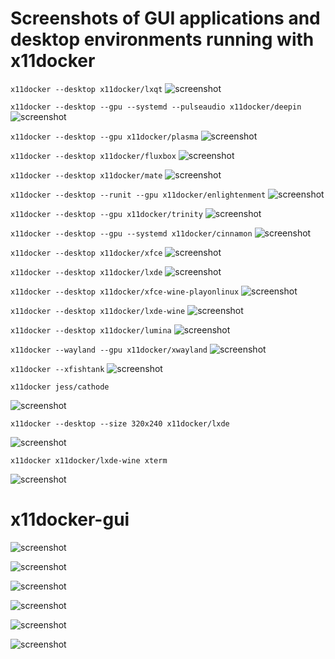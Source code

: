 # Screenshots of GUI applications and desktop environments running with x11docker 

`x11docker --desktop x11docker/lxqt`
![screenshot](screenshot-lxqt.png "LXQT desktop running in Xnest window using x11docker")

`x11docker --desktop --gpu --systemd --pulseaudio x11docker/deepin`
![screenshot](screenshot-deepin.png "deepin desktop running in Weston and Xwayland window using x11docker")

`x11docker --desktop --gpu x11docker/plasma`
![screenshot](screenshot-plasma.png "plasma desktop running in Weston window using x11docker")

`x11docker --desktop x11docker/fluxbox`
![screenshot](screenshot-fluxbox.png "fluxbox window manager running in Xephyr window using x11docker")

`x11docker --desktop x11docker/mate`
![screenshot](screenshot-mate.png "Mate desktop running in Xnest window using x11docker")

`x11docker --desktop --runit --gpu x11docker/enlightenment`
![screenshot](screenshot-enlightenment.png "enlightenment window manager running in Weston window using x11docker")

`x11docker --desktop --gpu x11docker/trinity`
![screenshot](screenshot-trinity.png "Trinity desktop")

`x11docker --desktop --gpu --systemd x11docker/cinnamon`
![screenshot](screenshot-cinnamon.png "Cinnamon desktop started with systemd")

`x11docker --desktop x11docker/xfce`
![screenshot](screenshot-xfce.png "Xfce desktop running in Xephyr window using x11docker")

`x11docker --desktop x11docker/lxde`
![screenshot](screenshot-lxde.png "LXDE desktop running in Xephyr window using x11docker")

`x11docker --desktop x11docker/xfce-wine-playonlinux`
![screenshot](screenshot-xfce-wine-playonlinux.png "xfce-wine-playonlinux desktop running in Xephyr window using x11docker")

`x11docker --desktop x11docker/lxde-wine`
![screenshot](screenshot-lxde-wine.png "lxde-wine desktop running in Xephyr window using x11docker")

`x11docker --desktop x11docker/lumina`
![screenshot](screenshot-lumina.png "lumina desktop running in Xephyr window using x11docker")

`x11docker --wayland --gpu x11docker/xwayland`
![screenshot](screenshot-xwayland.png "Xwayland in docker with fvwm desktop in Weston window")

`x11docker --xfishtank`
![screenshot](screenshot-xfishtank.png "X fish tank")

`x11docker jess/cathode`

![screenshot](screenshot-retroterm.png "cool retro term running in Xpra window using x11docker")

`x11docker --desktop --size 320x240 x11docker/lxde`

![screenshot](screenshot-lxde-small.png "LXDE desktop in Xephyr window using x11docker")

`x11docker x11docker/lxde-wine xterm`

![screenshot](screenshot-xpra-pstree.png "xterm showing pstree in xpra window using x11docker")

# x11docker-gui

![screenshot](x11docker-gui.png "x11docker GUI main")

![screenshot](x11docker-developer.png "x11docker GUI developer options")

![screenshot](x11docker-security.png "x11docker GUI security")

![screenshot](x11docker-server.png "x11docker GUI x server options")

![screenshot](x11docker-dependencies.png "x11docker GUI dependencies")

![screenshot](x11docker-512x512.png "x11docker logo")
